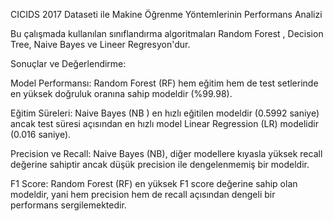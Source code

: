CICIDS 2017 Dataseti ile
Makine Öğrenme Yöntemlerinin
Performans Analizi

Bu çalışmada kullanılan sınıflandırma
algoritmaları Random Forest , Decision
Tree, Naive Bayes ve Lineer Regresyon'dur.


Sonuçlar ve Değerlendirme:

Model Performansı: Random Forest
(RF) hem eğitim hem de test
setlerinde en yüksek doğruluk
oranına sahip modeldir (%99.98).

Eğitim Süreleri: Naive Bayes (NB )
en hızlı eğitilen modeldir (0.5992
saniye) ancak test süresi açısından
en hızlı model Linear Regression
(LR) modelidir (0.016 saniye).

Precision ve Recall: Naive Bayes
(NB), diğer modellere kıyasla
yüksek recall değerine sahiptir
ancak düşük precision ile
dengelenmemiş bir modeldir.

F1 Score: Random Forest (RF) en
yüksek F1 score değerine sahip
olan modeldir, yani hem precision
hem de recall açısından dengeli bir
performans sergilemektedir.
